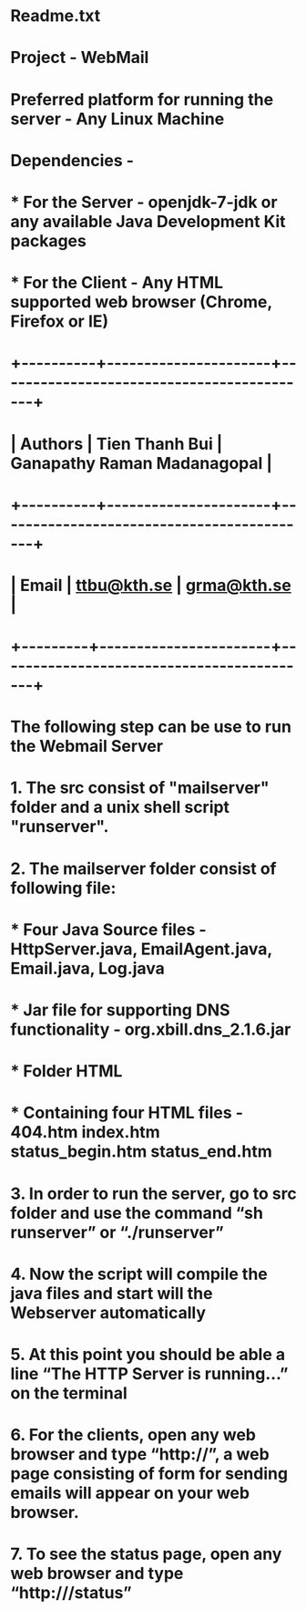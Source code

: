 #
# Readme.txt
#
#  Project -  WebMail
#
#  Preferred platform for running the server - Any Linux Machine
#  Dependencies - 
#           * For the Server - openjdk-7-jdk or any available Java Development Kit packages
#           * For the Client - Any HTML supported web browser (Chrome, Firefox or IE) 
#
#  +----------+----------------------+-------------------------------------------+
#  | Authors  |  Tien Thanh Bui      | Ganapathy Raman Madanagopal               |
#  +----------+----------------------+-------------------------------------------+
#  |  Email   |    <ttbu@kth.se>     |               <grma@kth.se>               |
#  +---------+-----------------------+-------------------------------------------+
#
#  The following step can be use to run the Webmail Server
#  1. The src consist of "mailserver" folder and a unix shell script "runserver".
#  2. The mailserver folder consist of following file:
#          * Four Java Source files - HttpServer.java, EmailAgent.java, Email.java, Log.java
#          * Jar file for supporting DNS functionality - org.xbill.dns_2.1.6.jar
#          * Folder HTML
#              * Containing four HTML files - 404.htm  index.htm  status_begin.htm  status_end.htm
#  3. In order to run the server, go to src folder and use the command “sh runserver” or “./runserver”
#  4. Now the script will compile the java files and start will the Webserver automatically
#  5. At this point you should be able a line “The HTTP Server is running…” on the terminal
#  6. For the clients, open any web browser and type “http://<ip-address-of-the-server>”, a web page consisting of form for sending emails will appear on your web browser.
#  7. To see the status page, open any web browser and type “http://<ip-address-of-the-server>/status”
